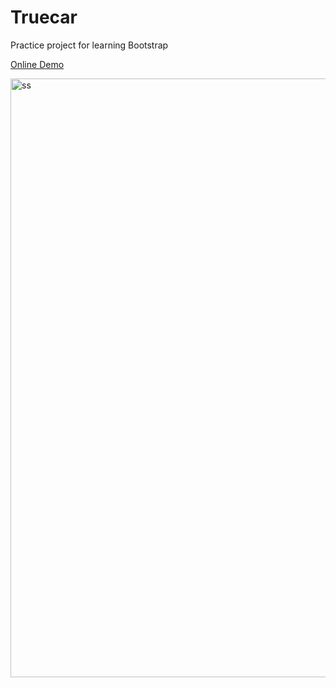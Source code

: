 # Truecar
Practice project for learning Bootstrap 

<a href="https://parniazarinweb.github.io/Truecar/">Online Demo</a>

<img width="1894" height="958" alt="ss" src="https://github.com/user-attachments/assets/95ff512d-6fab-4405-bc45-26d44f8f73a0" />
